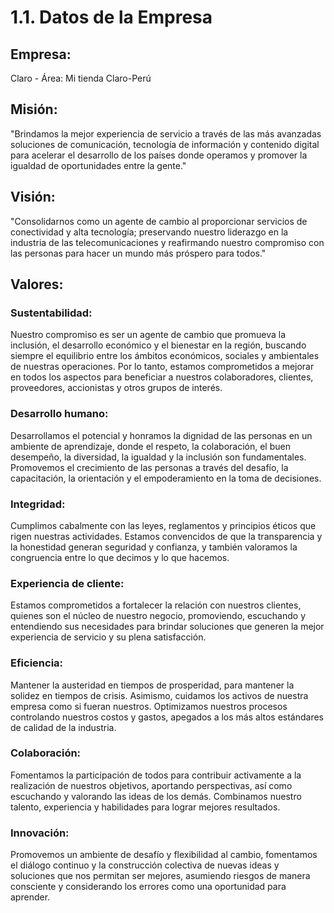 # 1.1. Datos de la Empresa
## Empresa: 
Claro - Área: Mi tienda Claro-Perú

## Misión: 
"Brindamos la mejor experiencia de servicio a través de las más avanzadas soluciones de comunicación, tecnología de información y contenido digital para acelerar el desarrollo de los países donde operamos y promover la igualdad de oportunidades entre la gente."

## Visión: 
"Consolidarnos como un agente de cambio al proporcionar servicios de conectividad y alta tecnología; preservando nuestro liderazgo en la industria de las telecomunicaciones y reafirmando nuestro compromiso con las personas para hacer un mundo más próspero para todos."

## Valores:
### Sustentabilidad: 
Nuestro compromiso es ser un agente de cambio que promueva la inclusión, el desarrollo económico y el bienestar en la región, buscando siempre el equilibrio entre los ámbitos económicos, sociales y ambientales de nuestras operaciones. Por lo tanto, estamos comprometidos a mejorar en todos los aspectos para beneficiar a nuestros colaboradores, clientes, proveedores, accionistas y otros grupos de interés.
### Desarrollo humano: 
Desarrollamos el potencial y honramos la dignidad de las personas en un ambiente de aprendizaje, donde el respeto, la colaboración, el buen desempeño, la diversidad, la igualdad y la inclusión son fundamentales. Promovemos el crecimiento de las personas a través del desafío, la capacitación, la orientación y el empoderamiento en la toma de decisiones.
### Integridad: 
Cumplimos cabalmente con las leyes, reglamentos y principios éticos que rigen nuestras actividades. Estamos convencidos de que la transparencia y la honestidad generan seguridad y confianza, y también valoramos la congruencia entre lo que decimos y lo que hacemos.

### Experiencia de cliente: 
Estamos comprometidos a fortalecer la relación con nuestros clientes, quienes son el núcleo de nuestro negocio, promoviendo, escuchando y entendiendo sus necesidades para brindar soluciones que generen la mejor experiencia de servicio y su plena satisfacción.

### Eficiencia: 
Mantener la austeridad en tiempos de prosperidad, para mantener la solidez en tiempos de crisis. Asimismo, cuidamos los activos de nuestra empresa como si fueran nuestros. Optimizamos nuestros procesos controlando nuestros costos y gastos, apegados a los más altos estándares de calidad de la industria.

### Colaboración: 
Fomentamos la participación de todos para contribuir activamente a la realización de nuestros objetivos, aportando perspectivas, así como escuchando y valorando las ideas de los demás. Combinamos nuestro talento, experiencia y habilidades para lograr mejores resultados.

### Innovación: 
Promovemos un ambiente de desafío y flexibilidad al cambio, fomentamos el diálogo continuo y la construcción colectiva de nuevas ideas y soluciones que nos permitan ser mejores, asumiendo riesgos de manera consciente y considerando los errores como una oportunidad para aprender.


